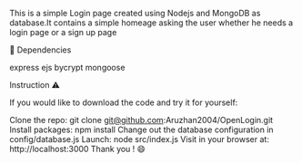 This is a simple Login page created using Nodejs and MongoDB as database.It contains a simple homeage asking the user whether he needs a login page or a sign up page


🔐 Dependencies

express
ejs
bycrypt
mongoose

Instruction ⚠️

If you would like to download the code and try it for yourself:

Clone the repo: git clone git@github.com:Aruzhan2004/OpenLogin.git
Install packages: npm install
Change out the database configuration in config/database.js
Launch: node src/index.js
Visit in your browser at: http://localhost:3000
Thank you ! 😄
